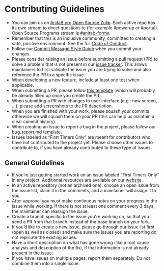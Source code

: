 # Contributing Guidelines

-   You can join us on [AnitaB.org Open Source Zulip](https://anitab-org.zulipchat.com/). Each active repo has its own stream to direct questions to (for example #powerup or #portal). Open Source Programs stream is [#anitab-forms](https://anitab-org.zulipchat.com/#narrow/stream/237907-anitab-forms).
-   Remember that this is an inclusive community, committed to creating a safe, positive environment. See the full [Code of Conduct](http://www.systers.io/code-of-conduct.html).
-   Follow our [Commit Message Style Guide](https://github.com/anitab-org/anitab-forms-web/wiki/Commit-Message-Style-Guide) when you commit your changes.
-   Please consider raising an issue before submitting a pull request (PR) to solve a problem that is not present in our [issue tracker](https://github.com/anitab-org/anitab-forms-web/issues). This allows maintainers to first validate the issue you are trying to solve and also reference the PR to a specific issue.
-   When developing a new feature, include at least one test when applicable.
-   When submitting a PR, please follow [this template](PULL_REQUEST_TEMPLATE.md) (which will probably be already filled up once you create the PR).
-   When submitting a PR with changes to user interface (e.g.: new screen, ...), please add screenshots to the PR description.
-   When you are finished with your work, please squash your commits otherwise we will squash them on your PR (this can help us maintain a clear commit history).
-   When creating an issue to report a bug in the project, please follow our [bug_report.md](https://github.com/anitab-org/.github/blob/main/.github/ISSUE_TEMPLATE/bug_report.md) template.
-   Issues labeled as “First Timers Only” are meant for contributors who have not contributed to the project yet. Please choose other issues to contribute to, if you have already contributed to these type of issues.

## General Guidelines

-   If you’re just getting started work on an issue labeled “First Timers Only” in any project. Additional resources are available on our [website](http://www.systers.io).
-   In an active repository (not an archived one), choose an open issue from the issue list, claim it in the comments, and a maintainer will assign it to you.
-   After approval you must make continuous notes on your progress in the issue while working. If there is not at least one comment every 3 days, the maintainer can reassign the issue.
-   Create a branch specific to the issue you're working on, so that you send a PR from that branch instead of the base branch on your fork.
-   If you’d like to create a new issue, please go through our issue list first (open as well as closed) and make sure the issues you are reporting do not replicate the existing issues.
-   Have a short description on what has gone wrong (like a root cause analysis and description of the fix), if that information is not already present in the issue.
-   If you have issues on multiple pages, report them separately. Do not combine them into a single issue.
